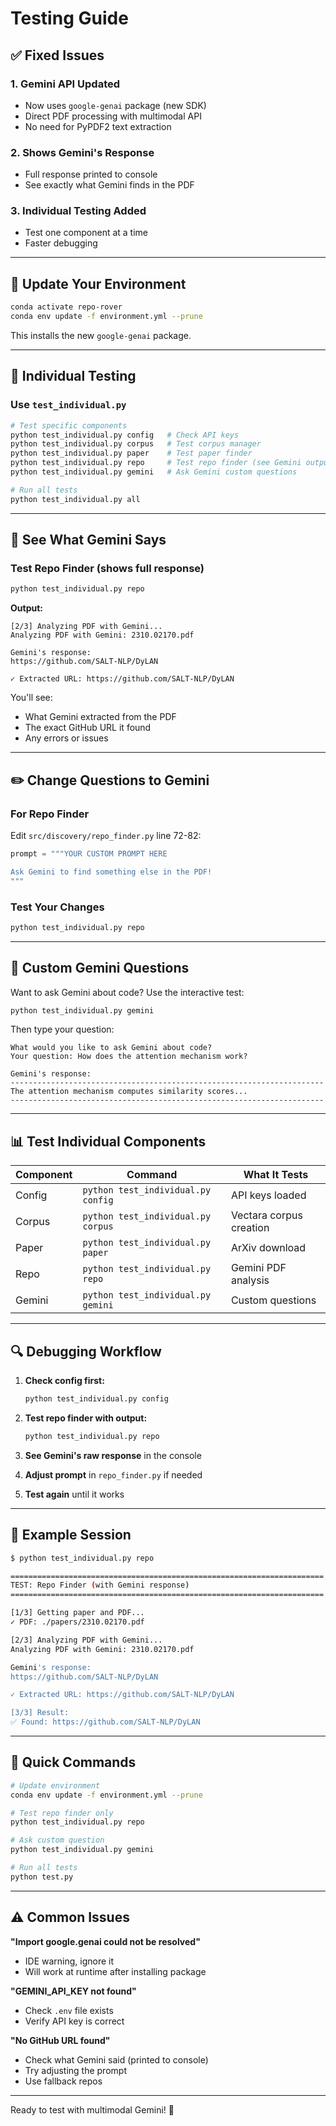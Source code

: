 # Testing Guide

## ✅ Fixed Issues

### 1. Gemini API Updated
- Now uses `google-genai` package (new SDK)
- Direct PDF processing with multimodal API
- No need for PyPDF2 text extraction

### 2. Shows Gemini's Response
- Full response printed to console
- See exactly what Gemini finds in the PDF

### 3. Individual Testing Added
- Test one component at a time
- Faster debugging

---

## 🔧 Update Your Environment

```bash
conda activate repo-rover
conda env update -f environment.yml --prune
```

This installs the new `google-genai` package.

---

## 🧪 Individual Testing

### Use `test_individual.py`

```bash
# Test specific components
python test_individual.py config   # Check API keys
python test_individual.py corpus   # Test corpus manager
python test_individual.py paper    # Test paper finder  
python test_individual.py repo     # Test repo finder (see Gemini output!)
python test_individual.py gemini   # Ask Gemini custom questions

# Run all tests
python test_individual.py all
```

---

## 📄 See What Gemini Says

### Test Repo Finder (shows full response)
```bash
python test_individual.py repo
```

**Output:**
```
[2/3] Analyzing PDF with Gemini...
Analyzing PDF with Gemini: 2310.02170.pdf

Gemini's response:
https://github.com/SALT-NLP/DyLAN

✓ Extracted URL: https://github.com/SALT-NLP/DyLAN
```

You'll see:
- What Gemini extracted from the PDF
- The exact GitHub URL it found
- Any errors or issues

---

## ✏️ Change Questions to Gemini

### For Repo Finder
Edit `src/discovery/repo_finder.py` line 72-82:

```python
prompt = """YOUR CUSTOM PROMPT HERE

Ask Gemini to find something else in the PDF!
"""
```

### Test Your Changes
```bash
python test_individual.py repo
```

---

## 🎯 Custom Gemini Questions

Want to ask Gemini about code? Use the interactive test:

```bash
python test_individual.py gemini
```

Then type your question:
```
What would you like to ask Gemini about code?
Your question: How does the attention mechanism work?

Gemini's response:
----------------------------------------------------------------------
The attention mechanism computes similarity scores...
----------------------------------------------------------------------
```

---

## 📊 Test Individual Components

| Component | Command | What It Tests |
|-----------|---------|---------------|
| Config | `python test_individual.py config` | API keys loaded |
| Corpus | `python test_individual.py corpus` | Vectara corpus creation |
| Paper | `python test_individual.py paper` | ArXiv download |
| Repo | `python test_individual.py repo` | Gemini PDF analysis |
| Gemini | `python test_individual.py gemini` | Custom questions |

---

## 🔍 Debugging Workflow

1. **Check config first:**
   ```bash
   python test_individual.py config
   ```

2. **Test repo finder with output:**
   ```bash
   python test_individual.py repo
   ```

3. **See Gemini's raw response** in the console

4. **Adjust prompt** in `repo_finder.py` if needed

5. **Test again** until it works

---

## 📝 Example Session

```bash
$ python test_individual.py repo

======================================================================
TEST: Repo Finder (with Gemini response)
======================================================================

[1/3] Getting paper and PDF...
✓ PDF: ./papers/2310.02170.pdf

[2/3] Analyzing PDF with Gemini...
Analyzing PDF with Gemini: 2310.02170.pdf

Gemini's response:
https://github.com/SALT-NLP/DyLAN

✓ Extracted URL: https://github.com/SALT-NLP/DyLAN

[3/3] Result:
✅ Found: https://github.com/SALT-NLP/DyLAN
```

---

## 🚀 Quick Commands

```bash
# Update environment
conda env update -f environment.yml --prune

# Test repo finder only
python test_individual.py repo

# Ask custom question
python test_individual.py gemini

# Run all tests
python test.py
```

---

## ⚠️ Common Issues

**"Import google.genai could not be resolved"**
- IDE warning, ignore it
- Will work at runtime after installing package

**"GEMINI_API_KEY not found"**
- Check `.env` file exists
- Verify API key is correct

**"No GitHub URL found"**
- Check what Gemini said (printed to console)
- Try adjusting the prompt
- Use fallback repos

---

Ready to test with multimodal Gemini! 🎉
